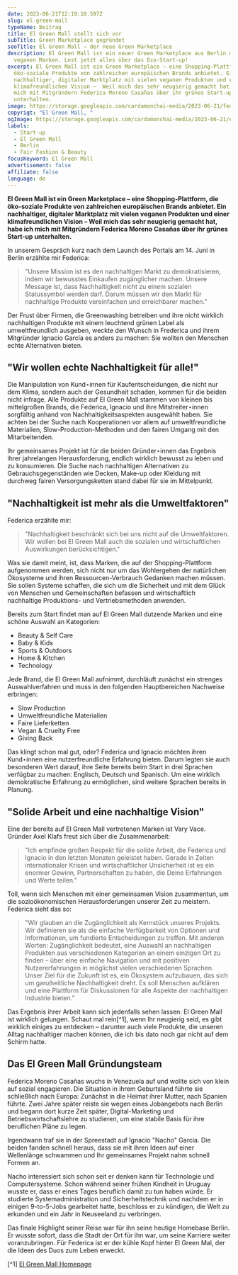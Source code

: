 ```yaml
---
date: 2023-06-21T12:19:10.597Z
slug: el-green-mall
typeName: Beitrag
title: El Green Mall stellt sich vor
subTitle: Green Marketplace gegründet
seoTitle: El Green Mall – der neue Green Marketplace
description: El Green Mall ist ein neuer Green Marketplace aus Berlin mit vielen
  veganen Marken. Lest jetzt alles über das Eco-Start-up!
excerpt: El Green Mall ist ein Green Marketplace – eine Shopping-Plattform, die
  öko-soziale Produkte von zahlreichen europäischen Brands anbietet. Ein
  nachhaltiger, digitaler Marktplatz mit vielen veganen Produkten und einer
  klimafreundlichen Vision –  Weil mich das sehr neugierig gemacht hat, habe ich
  mich mit Mitgründern Federica Moreno Casañas über ihr grünes Start-up
  unterhalten.
image: https://storage.googleapis.com/cardamonchai-media/2023-06-21/federica-el-green-mall-jpeg-imagine-d8d8d8_a2a3a1_1024_768/640.webp
copyrigt: "El Green Mall, "
ogImage: https://storage.googleapis.com/cardamonchai-media/2023-06-21/el-green-mall-og-jpeg-imagine-d8d8d8_a6a8a6_1200_630/640.webp
labels:
  - Start-up
  - El Green Mall
  - Berlin
  - Fair Fashion & Beauty
focusKeyword: El Green Mall
advertisement: false
affiliate: false
language: de
---
```

**El Green Mall ist ein Green Marketplace – eine Shopping-Plattform, die öko-soziale Produkte von zahlreichen europäischen Brands anbietet. Ein nachhaltiger, digitaler Marktplatz mit vielen veganen Produkten und einer klimafreundlichen Vision –  Weil mich das sehr neugierig gemacht hat, habe ich mich mit Mitgründern Federica Moreno Casañas über ihr grünes Start-up unterhalten.**

In unserem Gespräch kurz nach dem Launch des Portals am 14. Juni in Berlin erzählte mir Federica:

> "Unsere Mission ist es den nachhaltigen Markt zu demokratisieren, indem wir bewusstes Einkaufen zugänglicher machen. Unsere Message ist, dass Nachhaltigkeit nicht zu einem sozialen Statussymbol werden darf. Darum müssen wir den Markt für nachhaltige Produkte vereinfachen und erreichbarer machen."

Der Frust über Firmen, die Greenwashing betreiben und ihre nicht wirklich nachhaltigen Produkte mit einem leuchtend grünen Label als umweltfreundlich ausgeben, weckte den Wunsch in Frederica und ihrem Mitgründer Ignacio García es anders zu machen: Sie wollten den Menschen echte Alternativen bieten.

## "Wir wollen echte Nachhaltigkeit für alle!"

Die Manipulation von Kund⋆innen für Kaufentscheidungen, die nicht nur dem Klima, sondern auch der Gesundheit schaden, kommen für die beiden nicht infrage. Alle Produkte auf El Green Mall stammen von kleinen bis mittelgroßen Brands, die Federica, Ignacio und ihre Mitstreiter⋆innen sorgfältig anhand von Nachhaltigkeitsaspekten ausgewählt haben. Sie achten bei der Suche nach Kooperationen vor allem auf umweltfreundliche Materialien, Slow-Production-Methoden und den fairen Umgang mit den Mitarbeitenden.

Ihr gemeinsames Projekt ist für die beiden Gründer⋆innen das Ergebnis ihrer jahrelangen Herausforderung, endlich wirklich bewusst zu leben und zu konsumieren. Die Suche nach nachhaltigen Alternativen zu Gebrauchsgegenständen wie Decken, Make-up oder Kleidung mit durchweg fairen Versorgungsketten stand dabei für sie im Mittelpunkt.

## "Nachhaltigkeit ist mehr als die Umweltfaktoren"

Federica erzählte mir:

> "Nachhaltigkeit beschränkt sich bei uns nicht auf die Umweltfaktoren. Wir wollen bei El Green Mall auch die sozialen und wirtschaftlichen Auswirkungen berücksichtigen."

Was sie damit meint, ist, dass Marken, die auf der Shopping-Plattform aufgenommen werden, sich nicht nur um das Wohlergehen der natürlichen Ökosysteme und ihren Ressourcen-Verbrauch Gedanken machen müssen. Sie sollen Systeme schaffen, die sich um die Sicherheit und mit dem Glück von Menschen und Gemeinschaften befassen und wirtschaftlich nachhaltige Produktions- und Vertriebsmethoden anwenden.

Bereits zum Start findet man auf El Green Mall dutzende Marken und eine schöne Auswahl an Kategorien:

- Beauty & Self Care
- Baby & Kids
- Sports & Outdoors
- Home & Kitchen
- Technology

Jede Brand, die El Green Mall aufnimmt, durchläuft zunächst ein strenges Auswahlverfahren und muss in den folgenden Hauptbereichen Nachweise erbringen:

- Slow Production
- Umweltfreundliche Materialien
- Faire Lieferketten
- Vegan & Cruelty Free
- Giving Back

Das klingt schon mal gut, oder? Federica und Ignacio möchten ihren Kund⋆innen eine nutzerfreundliche Erfahrung bieten. Darum legten sie auch besonderen Wert darauf, ihre Seite bereits beim Start in drei Sprachen verfügbar zu machen: Englisch, Deutsch und Spanisch. Um eine wirklich demokratische Erfahrung zu ermöglichen, sind weitere Sprachen bereits in Planung.

## "Solide Arbeit und eine nachhaltige Vision"

Eine der bereits auf El Green Mall vertretenen Marken ist Vary Vace. Gründer Axel Klafs freut sich über die Zusammenarbeit:

> "Ich empfinde großen Respekt für die solide Arbeit, die Federica und Ignacio in den letzten Monaten geleistet haben. Gerade in Zeiten internationaler Krisen und wirtschaftlicher Unsicherheit ist es ein enormer Gewinn, Partnerschaften zu haben, die Deine Erfahrungen und Werte teilen."

Toll, wenn sich Menschen mit einer gemeinsamen Vision zusammentun, um die sozioökonomischen Herausforderungen unserer Zeit zu meistern. Federica sieht das so:

> "Wir glauben an die Zugänglichkeit als Kernstück unseres Projekts. Wir definieren sie als die einfache Verfügbarkeit von Optionen und Informationen, um fundierte Entscheidungen zu treffen. Mit anderen Worten: Zugänglichkeit bedeutet, eine Auswahl an nachhaltigen Produkten aus verschiedenen Kategorien an einem einzigen Ort zu finden – über eine einfache Navigation und mit positiven Nutzererfahrungen in möglichst vielen verschiedenen Sprachen. Unser Ziel für die Zukunft ist es, ein Ökosystem aufzubauen, das sich um ganzheitliche Nachhaltigkeit dreht. Es soll Menschen aufklären und eine Plattform für Diskussionen für alle Aspekte der nachhaltigen Industrie bieten."

Das Ergebnis ihrer Arbeit kann sich jedenfalls sehen lassen: El Green Mall ist wirklich gelungen. Schaut mal rein[^1], wenn Ihr neugierig seid, es gibt wirklich einiges zu entdecken – darunter auch viele Produkte, die unseren Alltag nachhaltiger machen können, die ich bis dato noch gar nicht auf dem Schirm hatte.

## Das El Green Mall Gründungsteam

Federica Moreno Casañas wuchs in Venezuela auf und wollte sich von klein auf sozial engagieren. Die Situation in ihrem Geburtsland führte sie schließlich nach Europa: Zunächst in die Heimat ihrer Mutter, nach Spanien führte. Zwei Jahre später reiste sie wegen eines Jobangebots nach Berlin und begann dort kurze Zeit später, Digital-Marketing und Betriebswirtschaftslehre zu studieren, um eine stabile Basis für ihre beruflichen Pläne zu legen.

Irgendwann traf sie in der Spreestadt auf Ignacio "Nacho" García. Die beiden fanden schnell heraus, dass sie mit ihren Ideen auf einer Wellenlänge schwammen und Ihr gemeinsames Projekt nahm schnell Formen an.

Nacho interessiert sich schon seit er denken kann für Technologie und Computersysteme. Schon während seiner frühen Kindheit in Uruguay wusste er, dass er eines Tages beruflich damit zu tun haben würde. Er studierte Systemadministration
und Sicherheitstechnik und nachdem er in einigen 9-to-5-Jobs gearbeitet hatte, beschloss er zu kündigen, die Welt zu erkunden  und ein Jahr in Neuseeland zu verbringen.

Das finale Highlight seiner Reise war für ihn seine heutige Homebase Berlin. Er wusste sofort, dass die Stadt der Ort für ihn war, um seine Karriere weiter voranzubringen. Für Federica ist er der kühle Kopf hinter El Green Mal, der die Ideen des Duos zum Leben erweckt. 

<YouTube id="vtcupi2wV94" />

[^1] [El Green Mall Homepage](https://elgreenmall.com/de)